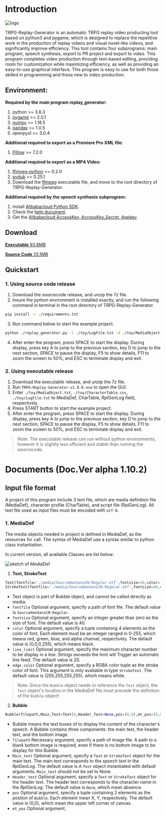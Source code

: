# Introduction

![logo](./doc/logo.png)

TRPG-Replay-Generator is an automatic TRPG replay video producting tool based on python3 and pygame, which is designed to replace the repetitive work in the production of replay videos and visual novel-like videos, and significantly improve efficiency. This tool contains four subprograms: main program, speech synthesis, export to PR project and export to video. This program completes video production through text-based editing, providing room for customization while maximizing efficiency, as well as providing an easy-to-use graphical interface. This program is easy to use for both those skilled in programming and those new to video production.<br>

## Environment:

**Required by the main program replay_generator:**
1. python &gt;= 3.8.3
2. [pygame](https://github.com/pygame/pygame) &gt;= 2.0.1
3. [numpy](https://github.com/numpy/numpy) &gt;= 1.18.5
4. [pandas](https://github.com/pandas-dev/pandas) &gt;= 1.0.5
5. openpyxl &gt;= 3.0.4

**Additional required to export as a Premiere Pro XML file:**
1. [Pillow](https://github.com/python-pillow/Pillow) &gt;= 7.2.0

**Additional required to export as a MP4 Video:**
1. [ffmpeg-python](https://github.com/kkroening/ffmpeg-python) &gt;= 0.2.0
2. [pydub](https://github.com/jiaaro/pydub) &gt;= 0.25.1
3. Download the [ffmpeg](https://ffmpeg.org/download.html) executable file, and move to the root directory of TRPG-Replay-Generator.

**Additional required by the speech synthesis subprogram:**
1. Install [Alibabacloud Python SDK](https://github.com/aliyun/alibabacloud-nls-python-sdk).
2. Check the [help ducument](https://help.aliyun.com/document_detail/374323.html).
3. Get the [Alibabacloud AccessKey, AccessKey_Secret, Appkey](https://ram.console.aliyun.com/manage/ak).

## Download

[**Executable** 93.8MB](https://github.com/DanDDXuanX/TRPG-Replay-Generator/releases/download/v1.0.4/TRPG-Replay-Generator-v1.0.4-win64.7z)

[**Source Code** 25.1MB](https://github.com/DanDDXuanX/TRPG-Replay-Generator/releases/download/v1.0.4/TRPG-Replay-Generator-v1.0.4-SourceCode.7z)

## Quickstart

### 1. Using source code release

1. Download the sourcecode release, and unzip the 7z file.
2. Insure the python environment is installed exactly, and run the following command in terminal in the root directory of TRPG-Replay-Generator.
```bash
pip install -r ./requirements.txt
```
3. Run command below to start the example project.<br>
```bash
python ./replay_generator.py -l ./toy/LogFile.txt -d ./toy/MediaObject.txt -t ./toy/CharactorTable.csv
```
4. After enter the program, press SPACE to start the display. During display, press key A to jump to the previous section, key D to jump to the next section, SPACE to pause the display, F5 to show details, F11 to zoom the screen to 50%, and ESC to terminate display and exit.

### 2. Using executable release

1. Download the executable release, and unzip the 7z file.<br>
2. Run `TRPG-Replay-Generator-v1.0.0.exe` to open the GUI.
3. Enter `./toy/MediaObject.txt`, `./toy/CharactorTable.csv`, `./toy/LogFile.txt` to MediaDef, CharTable, RplGenLog field, respectively.
4. Press START button to start the example project.<br>
5. After enter the program, press SPACE to start the display. During display, press key A to jump to the previous section, key D to jump to the next section, SPACE to pause the display, F5 to show details, F11 to zoom the screen to 50%, and ESC to terminate display and exit.

> Note: The executable release can run without python environments, however it is slightly less efficient and stable than running the sourcecode.

# Documents (Doc.Ver alpha 1.10.2)

## Input file format

A project of this program include 3 text file, which are media definition file (MediaDef), character profile (CharTable), and script file (RplGenLog). All text file used as input files must be encoded with `utf-8`.

### 1. MediaDef

The media objects needed in project is defined in MediaDef, as the resources for call. The syntax of MediaDef use a syntax similar to python class instantiation.<p>
In current version, all available Classes are list below:

![sketch of MediaDef](./doc/media_def.png)

1.	**Text, StrokeText**
```python 
Text(fontfile='./media/SourceHanSansCN-Regular.otf',fontsize=40,color=(0,0,0,255),line_limit=20)
StrokeText(fontfile='./media/SourceHanSansCN-Regular.otf',fontsize=40,color=(0,0,0,255),line_limit=20,edge_color=(255,255,255,255))
```

- Text object is part of Bubble object, and cannot be called directly as media.
- `fontfile`	Optional argument, specify a path of font file. The default value is `SourceHanSansCN-Regular`.
- `fontsize`	Optional argument, specify an integer greater than zero as the size of font. The default value is 40.
- `color`	Optional argument, specify a tuple containing 4 elements as the color of font. Each element must be an integer ranged in 0-255, which means red, green, blue, and alpha channel, respectively. The default value is (0,0,0,255), which means black.
- `line_limit`	Optional argument, specify the maximum character number to be display in a line. Strings exceeds the limit will Trigger an automatic line feed. The default value is 20.
- `edge_color`	Optional argument, specify a RGBA color tuple as the stroke color of font. This argument is only avaliable in type `StrokeText`. The default value is (255,255,255,255), which means white.  

> Note: Since the `Bubble` object needs to reference the `Text` object, the `Text` object's location in the MediaDef file must precede the definition of the `Bubble` object!

2. **Bubble**
```python
Bubble(filepath,Main_Text=Text(),Header_Text=None,pos=(0,0),mt_pos=(0,0),ht_pos=(0,0),align='left',line_distance=1.5)
```

- Bubble means the text boxes of to display the content of the character's speech. A Bubble contains three components: the main text, the header text, and the bottom image.
- `filepath`	Necessary argument, specify a path of image file. A path to a blank bottom image is required, even if there is no bottom image to be display for this Bubble.
- `Main_text`	Optional argument, specify a  `Text` or `StrokeText` object for the main text. The main text corresponds to the *speech text* in the *RplGenLog*. The default value is A `Text` object instantiated with default arguments. `Main_text` should not be set to None.
- `Header_text`	Optional argument, specify a  `Text` or `StrokeText` object for the header text. The header text corresponds to the character name in the *RplGenLog*. The default value is `None`, which mean absence.
- `pos`	Optional argument, specify a tuple containing 2 elements as the postion of `Bubble`. Each element mean X, Y, respectively. The default value is (0,0), which mean the upper left corner of canvas.
- `mt_pos`	Optional argument, 